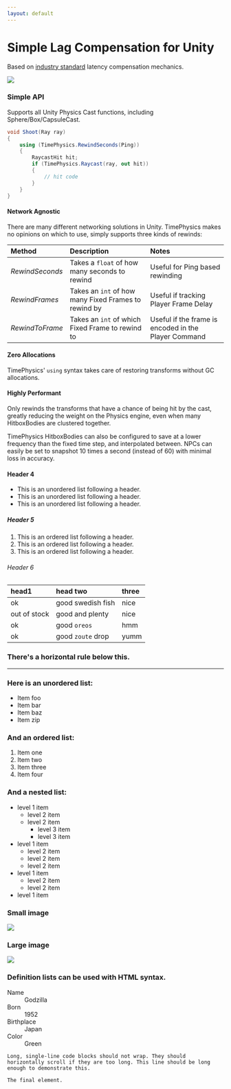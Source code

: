 ```yaml
---
layout: default
---
```

# [](#header-1)Simple Lag Compensation for Unity

Based on [industry standard](https://developer.valvesoftware.com/wiki/Source_Multiplayer_Networking#Lag_compensation) latency compensation mechanics.

![](https://developer.valvesoftware.com/w/images/c/ca/Lag_compensation.jpg)


### [](#header-2)Simple API
Supports all Unity Physics Cast functions, including Sphere/Box/CapsuleCast.

```csharp
void Shoot(Ray ray)
{
    using (TimePhysics.RewindSeconds(Ping))
    {
        RaycastHit hit;
        if (TimePhysics.Raycast(ray, out hit))
        {
            // hit code
        }
    }
}
```

#### [](#header-3)Network Agnostic
There are many different networking solutions in Unity. TimePhysics makes no opinions on which to use, simply supports three kinds of rewinds:

| Method        | Description                                    | Notes                                                |
|:--------------|:-----------------------------------------------|:-----------------------------------------------------|
| *RewindSeconds* | Takes a `float` of how many seconds to rewind  | Useful for Ping based rewinding                      |
| *RewindFrames*  | Takes an `int` of how many Fixed Frames to rewind by | Useful if tracking Player Frame Delay                |
| *RewindToFrame* | Takes an `int` of which Fixed Frame to rewind to     | Useful if the frame is encoded in the Player Command |


#### [](#header-3)Zero Allocations
TimePhysics' `using` syntax takes care of restoring transforms without GC allocations.


#### [](#header-3)Highly Performant
Only rewinds the transforms that have a chance of being hit by the cast, greatly reducing the weight on the Physics engine, even when many HitboxBodies are clustered together.

TimePhysics HitboxBodies can also be configured to save at a lower frequency than the fixed time step, and interpolated between. NPCs can easily be set to snapshot 10 times a second (instead of 60) with minimal loss in accuracy.


#### [](#header-4)Header 4

*   This is an unordered list following a header.
*   This is an unordered list following a header.
*   This is an unordered list following a header.

##### [](#header-5)Header 5

1.  This is an ordered list following a header.
2.  This is an ordered list following a header.
3.  This is an ordered list following a header.

###### [](#header-6)Header 6

| head1        | head two          | three |
|:-------------|:------------------|:------|
| ok           | good swedish fish | nice  |
| out of stock | good and plenty   | nice  |
| ok           | good `oreos`      | hmm   |
| ok           | good `zoute` drop | yumm  |

### There's a horizontal rule below this.

* * *

### Here is an unordered list:

*   Item foo
*   Item bar
*   Item baz
*   Item zip

### And an ordered list:

1.  Item one
1.  Item two
1.  Item three
1.  Item four

### And a nested list:

- level 1 item
  - level 2 item
  - level 2 item
    - level 3 item
    - level 3 item
- level 1 item
  - level 2 item
  - level 2 item
  - level 2 item
- level 1 item
  - level 2 item
  - level 2 item
- level 1 item

### Small image

![](https://assets-cdn.github.com/images/icons/emoji/octocat.png)

### Large image

![](https://developer.valvesoftware.com/w/images/c/ca/Lag_compensation.jpg)


### Definition lists can be used with HTML syntax.

<dl>
<dt>Name</dt>
<dd>Godzilla</dd>
<dt>Born</dt>
<dd>1952</dd>
<dt>Birthplace</dt>
<dd>Japan</dd>
<dt>Color</dt>
<dd>Green</dd>
</dl>

```
Long, single-line code blocks should not wrap. They should horizontally scroll if they are too long. This line should be long enough to demonstrate this.
```

```
The final element.
```